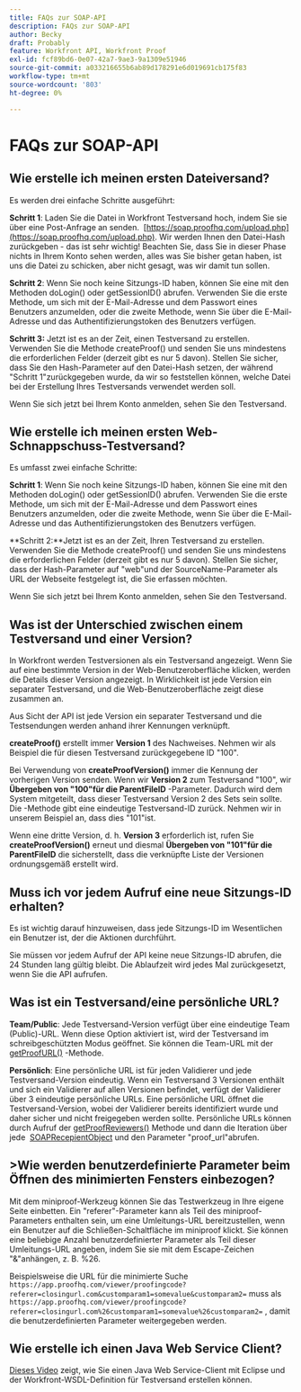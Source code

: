 ```yaml
---
title: FAQs zur SOAP-API
description: FAQs zur SOAP-API
author: Becky
draft: Probably
feature: Workfront API, Workfront Proof
exl-id: fcf89bd6-0e07-42a7-9ae3-9a1309e51946
source-git-commit: a033216655b6ab89d178291e6d019691cb175f83
workflow-type: tm+mt
source-wordcount: '803'
ht-degree: 0%

---
```


# FAQs zur SOAP-API

## Wie erstelle ich meinen ersten Dateiversand?

Es werden drei einfache Schritte ausgeführt:

**Schritt 1**: Laden Sie die Datei in Workfront Testversand hoch, indem Sie sie über eine Post-Anfrage an senden.  [https://soap.proofhq.com/upload.php](https://soap.proofhq.com/upload.php). Wir werden Ihnen den Datei-Hash zurückgeben - das ist sehr wichtig! Beachten Sie, dass Sie in dieser Phase nichts in Ihrem Konto sehen werden, alles was Sie bisher getan haben, ist uns die Datei zu schicken, aber nicht gesagt, was wir damit tun sollen.

**Schritt 2**: Wenn Sie noch keine Sitzungs-ID haben, können Sie eine mit den Methoden doLogin() oder getSessionID() abrufen. Verwenden Sie die erste Methode, um sich mit der E-Mail-Adresse und dem Passwort eines Benutzers anzumelden, oder die zweite Methode, wenn Sie über die E-Mail-Adresse und das Authentifizierungstoken des Benutzers verfügen.

**Schritt 3:** Jetzt ist es an der Zeit, einen Testversand zu erstellen. Verwenden Sie die Methode createProof() und senden Sie uns mindestens die erforderlichen Felder (derzeit gibt es nur 5 davon). Stellen Sie sicher, dass Sie den Hash-Parameter auf den Datei-Hash setzen, der während &quot;Schritt 1&quot;zurückgegeben wurde, da wir so feststellen können, welche Datei bei der Erstellung Ihres Testversands verwendet werden soll.

Wenn Sie sich jetzt bei Ihrem Konto anmelden, sehen Sie den Testversand.

## Wie erstelle ich meinen ersten Web-Schnappschuss-Testversand?

Es umfasst zwei einfache Schritte:

**Schritt 1**: Wenn Sie noch keine Sitzungs-ID haben, können Sie eine mit den Methoden doLogin() oder getSessionID() abrufen. Verwenden Sie die erste Methode, um sich mit der E-Mail-Adresse und dem Passwort eines Benutzers anzumelden, oder die zweite Methode, wenn Sie über die E-Mail-Adresse und das Authentifizierungstoken des Benutzers verfügen.

**Schritt 2:**Jetzt ist es an der Zeit, Ihren Testversand zu erstellen. Verwenden Sie die Methode createProof() und senden Sie uns mindestens die erforderlichen Felder (derzeit gibt es nur 5 davon). Stellen Sie sicher, dass der Hash-Parameter auf &quot;web&quot;und der SourceName-Parameter als URL der Webseite festgelegt ist, die Sie erfassen möchten.

Wenn Sie sich jetzt bei Ihrem Konto anmelden, sehen Sie den Testversand.

## Was ist der Unterschied zwischen einem Testversand und einer Version?

In Workfront werden Testversionen als ein Testversand angezeigt. Wenn Sie auf eine bestimmte Version in der Web-Benutzeroberfläche klicken, werden die Details dieser Version angezeigt. In Wirklichkeit ist jede Version ein separater Testversand, und die Web-Benutzeroberfläche zeigt diese zusammen an.

Aus Sicht der API ist jede Version ein separater Testversand und die Testsendungen werden anhand ihrer Kennungen verknüpft.

**createProof()** erstellt immer **Version 1** des Nachweises. Nehmen wir als Beispiel die für diesen Testversand zurückgegebene ID &quot;100&quot;.

Bei Verwendung von **createProofVersion()** immer die Kennung der vorherigen Version senden. Wenn wir **Version 2** zum Testversand &quot;100&quot;, wir **Übergeben von &quot;100&quot;für die ParentFileID** -Parameter. Dadurch wird dem System mitgeteilt, dass dieser Testversand Version 2 des Sets sein sollte. Die -Methode gibt eine eindeutige Testversand-ID zurück. Nehmen wir in unserem Beispiel an, dass dies &quot;101&quot;ist.

Wenn eine dritte Version, d. h. **Version 3** erforderlich ist, rufen Sie **createProofVersion()** erneut und diesmal **Übergeben von &quot;101&quot;für die ParentFileID** die sicherstellt, dass die verknüpfte Liste der Versionen ordnungsgemäß erstellt wird.

## Muss ich vor jedem Aufruf eine neue Sitzungs-ID erhalten?

Es ist wichtig darauf hinzuweisen, dass jede Sitzungs-ID im Wesentlichen ein Benutzer ist, der die Aktionen durchführt. 

Sie müssen vor jedem Aufruf der API keine neue Sitzungs-ID abrufen, die 24 Stunden lang gültig bleibt. Die Ablaufzeit wird jedes Mal zurückgesetzt, wenn Sie die API aufrufen.

## Was ist ein Testversand/eine persönliche URL?

**Team/Public**: Jede Testversand-Version verfügt über eine eindeutige Team (Public)-URL. Wenn diese Option aktiviert ist, wird der Testversand im schreibgeschützten Modus geöffnet. Sie können die Team-URL mit der [getProofURL()](http://api.proofhq.com/home/proofs/getproofurl) -Methode.

**Persönlich**: Eine persönliche URL ist für jeden Validierer und jede Testversand-Version eindeutig. Wenn ein Testversand 3 Versionen enthält und sich ein Validierer auf allen Versionen befindet, verfügt der Validierer über 3 eindeutige persönliche URLs. Eine persönliche URL öffnet die Testversand-Version, wobei der Validierer bereits identifiziert wurde und daher sicher und nicht freigegeben werden sollte. Persönliche URLs können durch Aufruf der [getProofReviewers()](http://api.proofhq.com/home/proofs/getproofreviewers) Methode und dann die Iteration über jede  [SOAPRecepientObject](http://api.proofhq.com/home/objects/soaprecipientobject) und den Parameter &quot;proof_url&quot;abrufen.

## >Wie werden benutzerdefinierte Parameter beim Öffnen des minimierten Fensters einbezogen?

Mit dem miniproof-Werkzeug können Sie das Testwerkzeug in Ihre eigene Seite einbetten. Ein &quot;referer&quot;-Parameter kann als Teil des miniproof-Parameters enthalten sein, um eine Umleitungs-URL bereitzustellen, wenn ein Benutzer auf die Schließen-Schaltfläche im miniproof klickt. Sie können eine beliebige Anzahl benutzerdefinierter Parameter als Teil dieser Umleitungs-URL angeben, indem Sie sie mit dem Escape-Zeichen &quot;&amp;&quot;anhängen, z. B. %26.

Beispielsweise die URL für die minimierte Suche
`https://app.proofhq.com/viewer/proofingcode?referer=closingurl.com&customparam1=somevalue&customparam2=` muss als 
`https://app.proofhq.com/viewer/proofingcode?referer=closingurl.com%26customparam1=somevalue%26customparam2=` , damit die benutzerdefinierten Parameter weitergegeben werden.

## Wie erstelle ich einen Java Web Service Client?

[Dieses Video](http://screencast.com/t/xsSNrqs5b) zeigt, wie Sie einen Java Web Service-Client mit Eclipse und der Workfront-WSDL-Definition für Testversand erstellen können.

